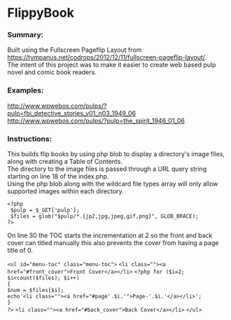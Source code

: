 # FlippyBook  
### Summary:  
Built using the Fullscreen Pageflip Layout from https://tympanus.net/codrops/2012/12/11/fullscreen-pageflip-layout/.  
The intent of this project was to make it easier to create web based pulp novel and comic book readers.    
### Examples:
http://www.wpwebos.com/pulps/?pulp=fbi_detective_stories_v01_n03_1949_06  
http://www.wpwebos.com/pulps/?pulp=the_spirit_1946_01_06
### Instructions:
This builds flip books by using php blob to display a directory's image files, along with creating a Table of Contents.  
The directory to the image files is passed through a URL query string starting on line 18 of the index.php.  
Using the php blob along with the wildcard file types array will only allow supported images within each directory.
   
``<?php``  
`` $pulp = $_GET['pulp'];``  
`` $files = glob("$pulp/*.{jp2,jpg,jpeg,gif,png}", GLOB_BRACE);``  
``?> ``  

On line 30 the TOC starts the incrementation at 2 so the front and back cover can titled manually this also prevents the cover from having a page title of 0.  

``<ul id="menu-toc" class="menu-toc">``
``<li class=""><a href="#front_cover">Front Cover</a></li>``
``<?php for ($i=2; $i<count($files); $i++)``  
``{``  
``$num = $files[$i];``  
``echo'<li class=""><a href="#page'.$i.'">Page-'.$i.'</a></li>';``  
``}``  
``?>``
``<li class=""><a href="#back_cover">Back Cover</a></li>``
``</ul>``
